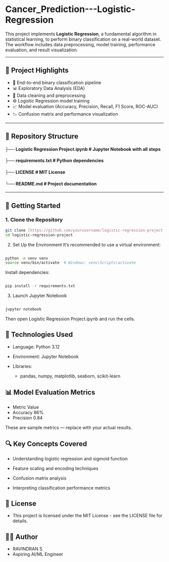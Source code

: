 # Cancer_Prediction---Logistic-Regression

This project implements **Logistic Regression**, a fundamental algorithm in statistical learning, to perform binary classification on a real-world dataset. The workflow includes data preprocessing, model training, performance evaluation, and result visualization.

---

## 📌 Project Highlights

- 📂 End-to-end binary classification pipeline
- 📊 Exploratory Data Analysis (EDA)
- 🧹 Data cleaning and preprocessing
- ⚙️ Logistic Regression model training
- 📈 Model evaluation (Accuracy, Precision, Recall, F1 Score, ROC-AUC)
- 📉 Confusion matrix and performance visualization

---

## 📁 Repository Structure

#### ├── Logistic Regression Project.ipynb # Jupyter Notebook with all steps
#### ├── requirements.txt # Python dependencies
#### ├── LICENSE # MIT License
#### └── README.md # Project documentation



---

## 🚀 Getting Started

### 1. Clone the Repository

```bash
git clone [https://github.com/yourusername/logistic-regression-project.git](https://github.com/RAVINDRAN-S/Cancer_Prediction---Logistic-Regression)
cd logistic-regression-project
```
2. Set Up the Environment
It’s recommended to use a virtual environment:

```bash

python -m venv venv
source venv/bin/activate  # Windows: venv\Scripts\activate
```
Install dependencies:

```bash

pip install -r requirements.txt
```
3. Launch Jupyter Notebook
```bash

jupyter notebook
```
Then open Logistic Regression Project.ipynb and run the cells.

## 🔧 Technologies Used
- Language: Python 3.12

- Environment: Jupyter Notebook

- Libraries:

  - pandas, numpy, matplotlib, seaborn, scikit-learn

## 📊 Model Evaluation Metrics
- Metric	Value
- Accuracy	86%
- Precision	0.84
  
These are sample metrics — replace with your actual results.

## 🔍 Key Concepts Covered
- Understanding logistic regression and sigmoid function

- Feature scaling and encoding techniques

- Confusion matrix analysis

- Interpreting classification performance metrics

## 📄 License
- This project is licensed under the MIT License - see the LICENSE file for details.

## 👨‍💻 Author
- RAVINDRAN S
- Aspiring AI/ML Engineer
